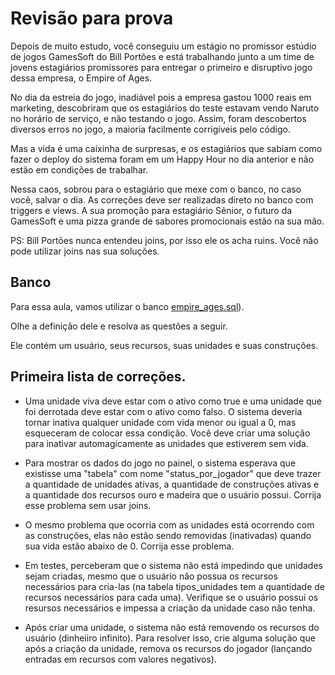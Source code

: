 # Revisão para prova

Depois de muito estudo, você conseguiu um estágio no promissor estúdio de jogos GamesSoft do Bill Portões e está trabalhando junto a um time de jovens estagiários promissores para entregar o primeiro e disruptivo jogo dessa empresa, o Empire of Ages.

No dia da estreia do jogo, inadiável pois a empresa gastou 1000 reais em marketing, descobriram que os estagiários do teste estavam vendo Naruto no horário de serviço, e não testando o jogo. Assim, foram descobertos diversos erros no jogo, a maioria facilmente corrigíveis pelo código. 

Mas a vida é uma caixinha de surpresas, e os estagiários que sabiam como fazer o deploy do sistema foram em um Happy Hour no dia anterior e não estão em condições de trabalhar.

Nessa caos, sobrou para o estagiário que mexe com o banco, no caso você, salvar o dia. As correções deve ser realizadas direto no banco com triggers e views. A sua promoção para estagiário Sênior, o futuro da GamesSoft e uma pizza grande de sabores promocionais estão na sua mão.

PS: Bill Portões nunca entendeu joins, por isso ele os acha ruins. Você não pode utilizar joins nas sua soluções.

## Banco

Para essa aula, vamos utilizar o banco [empire_ages.sql](./sql/empire_ages.sql)).

Olhe a definição dele e resolva as questões a seguir.

Ele contém um usuário, seus recursos, suas unidades e suas construções.

## Primeira lista de correções.

* Uma unidade viva deve estar com o ativo como true e uma unidade que foi derrotada deve estar com o ativo como falso. O sistema deveria tornar inativa qualquer unidade com vida menor ou igual a 0, mas esqueceram de colocar essa condição. Você deve criar uma solução para inativar automagicamente as unidades que estiverem sem vida.

* Para mostrar os dados do jogo no painel, o sistema esperava que existisse uma "tabela" com nome "status_por_jogador" que deve trazer a quantidade de unidades ativas, a quantidade de construções ativas e a quantidade dos recursos ouro e madeira que o usuário possui. Corrija esse problema sem usar joins.

* O mesmo problema que ocorria com as unidades está ocorrendo com as construções, elas não estão sendo removidas (inativadas) quando sua vida estão abaixo de 0. Corrija esse problema.

* Em testes, perceberam que o sistema não está impedindo que unidades sejam criadas, mesmo que o usuário não possua os recursos necessários para cria-las (na tabela tipos_unidades tem a quantidade de recursos necessários para cada uma). Verifique se o usuário possui os resursos necessários e impessa a criação da unidade caso não tenha.

* Após criar uma unidade, o sistema não está removendo os recursos do usuário (dinheiiro infinito). Para resolver isso, crie alguma solução que após a criação da unidade, remova os recursos do jogador (lançando entradas em recursos com valores negativos).